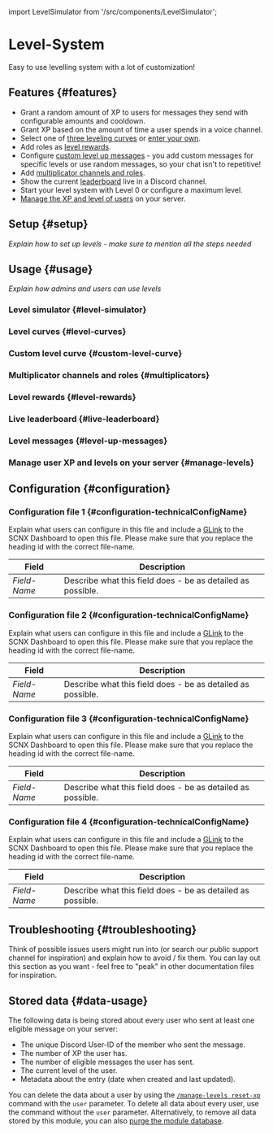 import LevelSimulator from '/src/components/LevelSimulator';

# Level-System

Easy to use levelling system with a lot of customization!

<ModuleOverview moduleName="levels" />

## Features {#features}

* Grant a random amount of XP to users for messages they send with configurable amounts and cooldown.
* Grant XP based on the amount of time a user spends in a voice channel.
* Select one of [three leveling curves](#level-curves) or [enter your own](#custom-level-curve).
* Add roles as [level rewards](#level-rewards).
* Configure [custom level up messages](#level-up-messages) - you add custom messages for specific levels or use random
  messages, so your chat isn't to repetitive!
* Add [multiplicator channels and roles](#multiplicators).
* Show the current [leaderboard](#live-leaderboard) live in a Discord channel.
* Start your level system with Level 0 or configure a maximum level.
* [Manage the XP and level of users](#manage-levels) on your server.

## Setup {#setup}

*Explain how to set up levels - make sure to mention all the steps needed*

## Usage {#usage}

*Explain how admins and users can use levels*

### Level simulator {#level-simulator}
<LevelSimulator />

### Level curves {#level-curves}

### Custom level curve {#custom-level-curve}

### Multiplicator channels and roles {#multiplicators}

### Level rewards {#level-rewards}

### Live leaderboard {#live-leaderboard}

### Level messages {#level-up-messages}

### Manage user XP and levels on your server {#manage-levels}

## Configuration {#configuration}

### Configuration file 1 {#configuration-technicalConfigName}

Explain what users can configure in this file and include a [GLink](https://scnx.app/user/tools?page=glink-generator) to
the SCNX Dashboard to open this file.
Please make sure that you replace the heading id with the correct file-name.

| Field        | Description                                                 |                                                                                                                                                 
|--------------|-------------------------------------------------------------|
| *Field-Name* | Describe what this field does - be as detailed as possible. |

### Configuration file 2 {#configuration-technicalConfigName}

Explain what users can configure in this file and include a [GLink](https://scnx.app/user/tools?page=glink-generator) to
the SCNX Dashboard to open this file.
Please make sure that you replace the heading id with the correct file-name.

| Field        | Description                                                 |                                                                                                                                                 
|--------------|-------------------------------------------------------------|
| *Field-Name* | Describe what this field does - be as detailed as possible. |

### Configuration file 3 {#configuration-technicalConfigName}

Explain what users can configure in this file and include a [GLink](https://scnx.app/user/tools?page=glink-generator) to
the SCNX Dashboard to open this file.
Please make sure that you replace the heading id with the correct file-name.

| Field        | Description                                                 |                                                                                                                                                 
|--------------|-------------------------------------------------------------|
| *Field-Name* | Describe what this field does - be as detailed as possible. |

### Configuration file 4 {#configuration-technicalConfigName}

Explain what users can configure in this file and include a [GLink](https://scnx.app/user/tools?page=glink-generator) to
the SCNX Dashboard to open this file.
Please make sure that you replace the heading id with the correct file-name.

| Field        | Description                                                 |                                                                                                                                                 
|--------------|-------------------------------------------------------------|
| *Field-Name* | Describe what this field does - be as detailed as possible. |

## Troubleshooting {#troubleshooting}

Think of possible issues users might run into (or search our public support channel for inspiration) and explain how to
avoid / fix them.
You can lay out this section as you want - feel free to "peak" in other documentation files for inspiration.

## Stored data {#data-usage}

The following data is being stored about every user who sent at least one eligible message on your server:

* The unique Discord User-ID of the member who sent the message.
* The number of XP the user has.
* The number of eligible messages the user has sent.
* The current level of the user.
* Metadata about the entry (date when created and last updated).

You can delete the data about a user by using the [`/manage-levels reset-xp`](#manage-levels) command with the `user`
parameter. To delete all data about every user, use the command without the `user` parameter.
Alternatively, to remove all data stored by this
module, you can also [purge the module database](/docs/custom-bot/additional-features#reset-module-database).